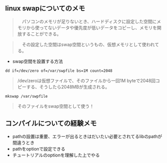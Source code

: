 ## linux swapについてのメモ

>　パソコンのメモリが足りないとき、ハードディスクに設定した空間にメモリから使ってないデータや優先度が低いデータをコピーし、メモリを開放することができる。

>　その設定した空間はswap空間というもの、仮想メモリとして使われてる。
　
* swap空間を設置する方法

```
dd if=/dev/zero of=/var/swpfile bs=1M count=2048
```
> /dev/zeroは仮想ファイルで、そのファイルから一回1M byteで2048回コピーする、そうしたら2048MBが生成される。

```
mkswap /var/swpfile
```

>そのファイルをswap空間として使う！ 
>


## コンパイルについての経験メモ

* pathの設置は重要、エラーが出るときはだいたい必要とされてるlibのpathが間違うとき
* pathをoptionで設定できる
* チュートリアルのoptionを理解した上でやる
